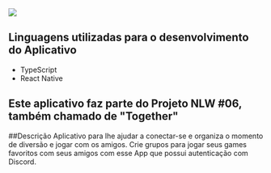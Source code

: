 <img src="https://github.com/rodrigorgtic/gameplay-nlw-together/blob/master/.github/cover.png?raw=true"/>

## Linguagens utilizadas para o desenvolvimento do Aplicativo
* TypeScript
* React Native

## Este aplicativo faz parte do Projeto NLW #06, também chamado de "Together"

##Descrição
Aplicativo para lhe ajudar a conectar-se e organiza o momento de diversão e jogar com os amigos. Crie grupos para jogar seus games favoritos com seus amigos com esse App que possui autenticação com Discord.
